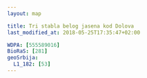```yaml
---
layout: map

title: Tri stabla belog jasena kod Dolova
last_modified_at: 2018-05-25T17:35:47+02:00

WDPA: [555589016]
BioRaS: [281]
geoSrbija:
  L1_182: [53]
---
```

